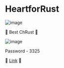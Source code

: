 # HeartforRust

![image](https://i.imgur.com/NZ1yVmV.png)

💎 Best ChRust 💎

![image](https://repository-images.githubusercontent.com/754173549/ee3a2ce8-3be2-4125-bbaf-aa20ad057b18)

Password - 3325

🐙 [Link](https://shorturl.at/fzNX2) 🐙
